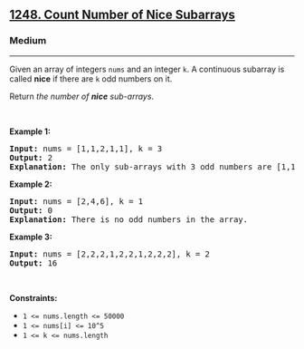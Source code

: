 <h2><a href="https://leetcode.com/problems/count-number-of-nice-subarrays/">1248. Count Number of Nice Subarrays</a></h2><h3>Medium</h3><hr><div style="user-select: auto;"><p style="user-select: auto;">Given an array of integers <code style="user-select: auto;">nums</code> and an integer <code style="user-select: auto;">k</code>. A continuous subarray is called <strong style="user-select: auto;">nice</strong> if there are <code style="user-select: auto;">k</code> odd numbers on it.</p>

<p style="user-select: auto;">Return <em style="user-select: auto;">the number of <strong style="user-select: auto;">nice</strong> sub-arrays</em>.</p>

<p style="user-select: auto;">&nbsp;</p>
<p style="user-select: auto;"><strong class="example" style="user-select: auto;">Example 1:</strong></p>

<pre style="user-select: auto;"><strong style="user-select: auto;">Input:</strong> nums = [1,1,2,1,1], k = 3
<strong style="user-select: auto;">Output:</strong> 2
<strong style="user-select: auto;">Explanation:</strong> The only sub-arrays with 3 odd numbers are [1,1,2,1] and [1,2,1,1].
</pre>

<p style="user-select: auto;"><strong class="example" style="user-select: auto;">Example 2:</strong></p>

<pre style="user-select: auto;"><strong style="user-select: auto;">Input:</strong> nums = [2,4,6], k = 1
<strong style="user-select: auto;">Output:</strong> 0
<strong style="user-select: auto;">Explanation:</strong> There is no odd numbers in the array.
</pre>

<p style="user-select: auto;"><strong class="example" style="user-select: auto;">Example 3:</strong></p>

<pre style="user-select: auto;"><strong style="user-select: auto;">Input:</strong> nums = [2,2,2,1,2,2,1,2,2,2], k = 2
<strong style="user-select: auto;">Output:</strong> 16
</pre>

<p style="user-select: auto;">&nbsp;</p>
<p style="user-select: auto;"><strong style="user-select: auto;">Constraints:</strong></p>

<ul style="user-select: auto;">
	<li style="user-select: auto;"><code style="user-select: auto;">1 &lt;= nums.length &lt;= 50000</code></li>
	<li style="user-select: auto;"><code style="user-select: auto;">1 &lt;= nums[i] &lt;= 10^5</code></li>
	<li style="user-select: auto;"><code style="user-select: auto;">1 &lt;= k &lt;= nums.length</code></li>
</ul></div>